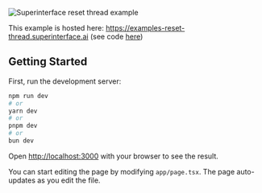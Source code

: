 ![Superinterface reset thread example](https://raw.githubusercontent.com/supercorp-ai/superinterface/main/examples/reset-thread/src/app/opengraph-image.png)

This example is hosted here: https://examples-reset-thread.superinterface.ai (see code [here](https://github.com/supercorp-ai/superinterface/tree/main/examples/reset-thread))

## Getting Started

First, run the development server:

```bash
npm run dev
# or
yarn dev
# or
pnpm dev
# or
bun dev
```

Open [http://localhost:3000](http://localhost:3000) with your browser to see the result.

You can start editing the page by modifying `app/page.tsx`. The page auto-updates as you edit the file.
